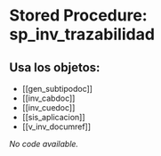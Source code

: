 # Stored Procedure: sp_inv_trazabilidad

## Usa los objetos:
- [[gen_subtipodoc]]
- [[inv_cabdoc]]
- [[inv_cuedoc]]
- [[sis_aplicacion]]
- [[v_inv_documref]]

*No code available.*

